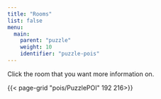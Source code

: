 ```yaml
---
title: "Rooms"
list: false
menu:
  main:
    parent: "puzzle"
    weight: 10
    identifier: "puzzle-pois"
---
```


Click the room that you want more information on.

{{< page-grid "pois/PuzzlePOI" 192 216>}}
